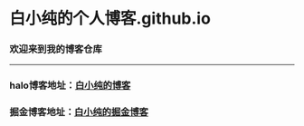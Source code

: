 # 白小纯的个人博客.github.io
### 欢迎来到我的博客仓库
---
### halo博客地址：[白小纯的博客](http://43.138.15.126/) 
### 掘金博客地址：[白小纯的掘金博客](https://juejin.cn/user/888831181855246)
